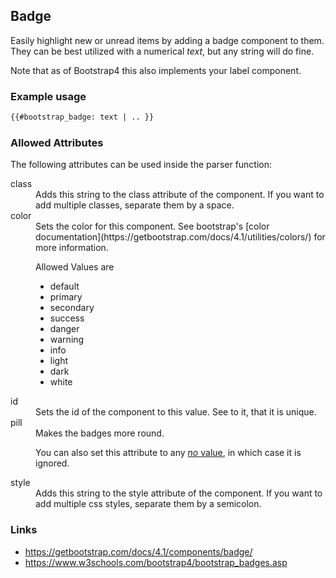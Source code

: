 ## Badge
Easily highlight new or unread items by adding a badge component to them.
They can be best utilized with a numerical _text_, but any string will do
fine.

Note that as of Bootstrap4 this also implements your label component.

### Example usage
```html
{{#bootstrap_badge: text | .. }}
```

### Allowed Attributes
The following attributes can be used inside the parser function:

<dl>
<dt>class</dt>
<dd>Adds this string to the class attribute of the component. If you want to
add multiple classes, separate them by a space.</dd>

<dt>color</dt>
<dd>Sets the color for this component. See bootstrap's
[color documentation](https://getbootstrap.com/docs/4.1/utilities/colors/)
for more information.

Allowed Values are
<ul>
<li>default</li>
<li>primary</li>
<li>secondary</li>
<li>success</li>
<li>danger</li>
<li>warning</li>
<li>info</li>
<li>light</li>
<li>dark</li>
<li>white</li>
</ul></dd>

<dt>id</dt>
<dd>Sets the id of the component to this value. See to it, that it is
unique.</dd>

<dt>pill</dt>
<dd>Makes the badges more round.

You can also set this attribute to any [_no_ value](no-value.md), in which case
it is ignored.</dd>

<dt>style</dt>
<dd>Adds this string to the style attribute of the component. If you want to
add multiple css styles, separate them by a semicolon.</dd>
</dl>

### Links
* https://getbootstrap.com/docs/4.1/components/badge/
* https://www.w3schools.com/bootstrap4/bootstrap_badges.asp
